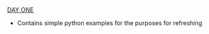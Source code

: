 [DAY ONE](https://github.com/marctheshark3/Leopard-Shark-Code-Repo/tree/master/100_Days_of_Coding/Day%201)
- Contains simple python examples for the purposes for refreshing
